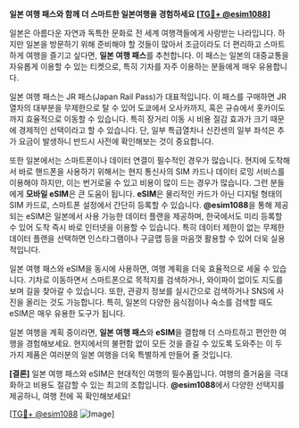 **일본 여행 패스와 함께 더 스마트한 일본여행을 경험하세요 [[TG💪+ @esim1088](https://t.me/s/esim1088)]**

일본은 아름다운 자연과 독특한 문화로 전 세계 여행객들에게 사랑받는 나라입니다. 하지만 일본을 방문하기 위해 준비해야 할 것들이 많아서 조금이라도 더 편리하고 스마트하게 여행을 즐기고 싶다면, **일본 여행 패스**를 추천합니다. 이 패스는 일본의 대중교통을 자유롭게 이용할 수 있는 티켓으로, 특히 기차를 자주 이용하는 분들에게 매우 유용합니다.

일본 여행 패스는 JR 패스(Japan Rail Pass)가 대표적입니다. 이 패스를 구매하면 JR 열차의 대부분을 무제한으로 탈 수 있어 도쿄에서 오사카까지, 혹은 규슈에서 홋카이도까지 효율적으로 이동할 수 있습니다. 특히 장거리 이동 시 비용 절감 효과가 크기 때문에 경제적인 선택이라고 할 수 있습니다. 단, 일부 특급열차나 신칸센의 일부 좌석은 추가 요금이 발생하니 반드시 사전에 확인해보는 것이 중요합니다.

또한 일본에서는 스마트폰이나 데이터 연결이 필수적인 경우가 많습니다. 현지에 도착해서 바로 핸드폰을 사용하기 위해서는 현지 통신사의 SIM 카드나 데이터 로밍 서비스를 이용해야 하지만, 이는 번거로울 수 있고 비용이 많이 드는 경우가 많습니다. 그런 분들에게 **모바일 eSIM**은 큰 도움이 됩니다. **eSIM**은 물리적인 카드가 아닌 디지털 형태의 SIM 카드로, 스마트폰 설정에서 간단히 등록할 수 있습니다. **@esim1088**을 통해 제공되는 eSIM은 일본에서 사용 가능한 데이터 플랜을 제공하며, 한국에서도 미리 등록할 수 있어 도착 즉시 바로 인터넷을 이용할 수 있습니다. 특히 데이터 제한이 없는 무제한 데이터 플랜을 선택하면 인스타그램이나 구글맵 등을 마음껏 활용할 수 있어 더욱 실용적입니다.

일본 여행 패스와 eSIM을 동시에 사용하면, 여행 계획을 더욱 효율적으로 세울 수 있습니다. 기차로 이동하면서 스마트폰으로 목적지를 검색하거나, 와이파이 없이도 지도를 보며 길을 찾아갈 수 있습니다. 또한, 관광지 정보를 실시간으로 검색하거나 SNS에 사진을 올리는 것도 가능합니다. 특히, 일본의 다양한 음식점이나 숙소를 검색할 때도 eSIM은 매우 유용한 도구가 됩니다.

일본 여행을 계획 중이라면, **일본 여행 패스**와 **eSIM**을 결합해 더 스마트하고 편안한 여행을 경험해보세요. 현지에서의 불편함 없이 모든 것을 즐길 수 있도록 도와주는 이 두 가지 제품은 여러분의 일본 여행을 더욱 특별하게 만들어 줄 것입니다. 

**[결론]** 일본 여행 패스와 eSIM은 현대적인 여행의 필수품입니다. 여행의 즐거움을 극대화하고 비용도 절감할 수 있는 최고의 조합입니다. **@esim1088**에서 다양한 선택지를 제공하니, 여행 전에 꼭 확인해보세요! 

[[TG💪+ @esim1088](https://t.me/s/esim1088) ![Image](https://i.postimg.cc/Y0z9fWf4/image.png)]